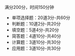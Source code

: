 满分200分，时间150分钟

* 单项选择题：20道3分-共60分
* 判断题：10道2分-共20分
* 填空题：5道4分-共20分
* 简答题：4道10分-共40分
* 计算题：3道10分-共30分
* 应用题：3道10分-共30分